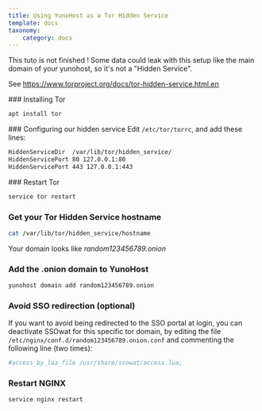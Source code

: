 ```yaml
---
title: Using YunoHost as a Tor Hidden Service
template: docs
taxonomy:
    category: docs
---
```


<div class="alert alert-warning">
This tuto is not finished ! Some data could leak with this setup like the main domain of your yunohost, so it's not a "Hidden Service".
</div>

See https://www.torproject.org/docs/tor-hidden-service.html.en

### Installing Tor
```bash
apt install tor 
```

### Configuring our hidden service
Edit `/etc/tor/torrc`, and add these lines:

```bash
HiddenServiceDir  /var/lib/tor/hidden_service/
HiddenServicePort 80 127.0.0.1:80
HiddenServicePort 443 127.0.0.1:443
```

### Restart Tor
```bash
service tor restart
```

### Get your Tor Hidden Service hostname
```bash
cat /var/lib/tor/hidden_service/hostname
```

Your domain looks like *random123456789.onion*

### Add the .onion domain to YunoHost
```bash
yunohost domain add random123456789.onion
```

### Avoid SSO redirection (optional)
If you want to avoid being redirected to the SSO portal at login, you can deactivate SSOwat for this specific tor domain, by editing the file `/etc/nginx/conf.d/random123456789.onion.conf` and commenting the following line (two times):

```bash
#access_by_lua_file /usr/share/ssowat/access.lua;
```

### Restart NGINX
```bash
service nginx restart
```
